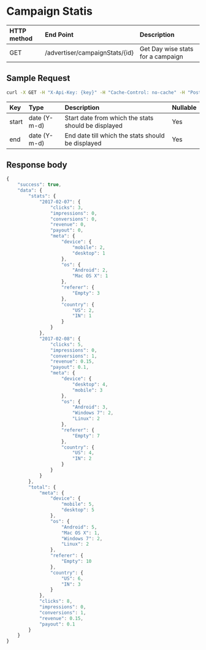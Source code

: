 # Campaign Statis

| **HTTP method** | **End Point** | **Description** |
| :--- | :--- | :--- |
| GET | /advertiser/campaignStats/{id} | Get Day wise stats for a campaign |

## **Sample Request**

```bash
curl -X GET -H "X-Api-Key: {key}" -H "Cache-Control: no-cache" -H "Postman-Token: 3c25dbcc-806a-b87f-5f29-338b74d04709" "https://api.vnative.com/advertiser/campaignStats/{id}"
```

| Key | Type | Description | Nullable |
| :--- | :--- | :--- | :--- |
| start | date \(Y-m-d\) | Start date from which the stats should be displayed | Yes |
| end | date \(Y-m-d\) | End date till which the stats should be displayed | Yes |

## **Response body**

```javascript
{
    "success": true,
    "data": {
        "stats": {
            "2017-02-07": {
                "clicks": 3,
                "impressions": 0,
                "conversions": 0,
                "revenue": 0,
                "payout": 0,
                "meta": {
                    "device": {
                        "mobile": 2,
                        "desktop": 1
                    },
                    "os": {
                        "Android": 2,
                        "Mac OS X": 1
                    },
                    "referer": {
                        "Empty": 3
                    },
                    "country": {
                        "US": 2,
                        "IN": 1
                    }
                }
            },
            "2017-02-08": {
                "clicks": 5,
                "impressions": 0,
                "conversions": 1,
                "revenue": 0.15,
                "payout": 0.1,
                "meta": {
                    "device": {
                        "desktop": 4,
                        "mobile": 3
                    },
                    "os": {
                        "Android": 3,
                        "Windows 7": 2,
                        "Linux": 2
                    },
                    "referer": {
                        "Empty": 7
                    },
                    "country": {
                        "US": 4,
                        "IN": 2
                    }
                }
            }
        },
        "total": {
            "meta": {
                "device": {
                    "mobile": 5,
                    "desktop": 5
                },
                "os": {
                    "Android": 5,
                    "Mac OS X": 1,
                    "Windows 7": 2,
                    "Linux": 2
                },
                "referer": {
                    "Empty": 10
                },
                "country": {
                    "US": 6,
                    "IN": 3
                }
            },
            "clicks": 8,
            "impressions": 0,
            "conversions": 1,
            "revenue": 0.15,
            "payout": 0.1
        }
    }
}
```

